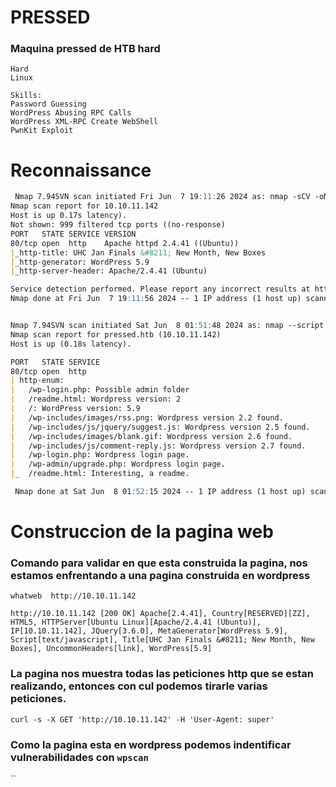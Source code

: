 # PRESSED

### Maquina pressed de HTB hard 

```
Hard
Linux

Skills:
Password Guessing
WordPress Abusing RPC Calls
WordPress XML-RPC Create WebShell
PwnKit Exploit
```

# Reconnaissance

```markdown
 Nmap 7.94SVN scan initiated Fri Jun  7 19:11:26 2024 as: nmap -sCV -oN target 10.10.11.142
Nmap scan report for 10.10.11.142
Host is up 0.17s latency).
Not shown: 999 filtered tcp ports ((no-response)
PORT   STATE SERVICE VERSION
80/tcp open  http    Apache httpd 2.4.41 ((Ubuntu))
|_http-title: UHC Jan Finals &#8211; New Month, New Boxes
|_http-generator: WordPress 5.9
|_http-server-header: Apache/2.4.41 (Ubuntu)

Service detection performed. Please report any incorrect results at https://nmap.org/submit/ .
Nmap done at Fri Jun  7 19:11:56 2024 -- 1 IP address (1 host up) scanned in 30.15 seconds


Nmap 7.94SVN scan initiated Sat Jun  8 01:51:48 2024 as: nmap --script http-enum -p80 -oN webscan 10.10.11.142
Nmap scan report for pressed.htb (10.10.11.142)
Host is up (0.18s latency).

PORT   STATE SERVICE
80/tcp open  http
| http-enum:
|   /wp-login.php: Possible admin folder
|   /readme.html: Wordpress version: 2
|   /: WordPress version: 5.9
|   /wp-includes/images/rss.png: Wordpress version 2.2 found.
|   /wp-includes/js/jquery/suggest.js: Wordpress version 2.5 found.
|   /wp-includes/images/blank.gif: Wordpress version 2.6 found.
|   /wp-includes/js/comment-reply.js: Wordpress version 2.7 found.
|   /wp-login.php: Wordpress login page.
|   /wp-admin/upgrade.php: Wordpress login page.
|_  /readme.html: Interesting, a readme.

 Nmap done at Sat Jun  8 01:52:15 2024 -- 1 IP address (1 host up) scanned in 27.06 seconds

```

# Construccion de la pagina web 

### Comando para validar en que esta construida la pagina, nos estamos enfrentando a una pagina construida en wordpress 

`whatweb  http://10.10.11.142`

```
http://10.10.11.142 [200 OK] Apache[2.4.41], Country[RESERVED][ZZ], HTML5, HTTPServer[Ubuntu Linux][Apache/2.4.41 (Ubuntu)], IP[10.10.11.142], JQuery[3.6.0], MetaGenerator[WordPress 5.9], Script[text/javascript], Title[UHC Jan Finals &#8211; New Month, New Boxes], UncommonHeaders[link], WordPress[5.9]

```
### La pagina nos muestra todas las peticiones http que se estan realizando, entonces con cul podemos tirarle varias peticiones.

`curl -s -X GET 'http://10.10.11.142' -H 'User-Agent: super'`

### Como la pagina esta en wordpress podemos indentificar vulnerabilidades con `wpscan`

``
